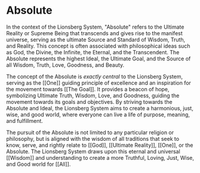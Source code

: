 # Absolute

In the context of the Lionsberg System, "Absolute" refers to the Ultimate Reality or Supreme Being that transcends and gives rise to the manifest universe, serving as the ultimate Source and Standard of Wisdom, Truth, and Reality. This concept is often associated with philosophical ideas such as God, the Divine, the Infinite, the Eternal, and the Transcendent. The Absolute represents the highest Ideal, the Ultimate Goal, and the Source of all Wisdom, Truth, Love, Goodness, and Beauty.

The concept of the Absolute is *exactly central* to the Lionsberg System, serving as the [[One]] guiding principle of excellence and an inspiration for the movement towards [[The Goal]]. It provides a beacon of hope, symbolizing Ultimate Truth, Wisdom, Love, and Goodness, guiding the movement towards its goals and objectives. By striving towards the Absolute and Ideal, the Lionsberg System aims to create a harmonious, just, wise, and good world, where everyone can live a life of purpose, meaning, and fulfillment.

The pursuit of the Absolute is not limited to any particular religion or philosophy, but is aligned with the wisdom of all traditions that seek to know, serve, and rightly relate to [[God]], [[Ultimate Reality]], [[One]], or the Absolute. The Lionsberg System draws upon this eternal and universal [[Wisdom]] and understanding to create a more Truthful, Loving, Just, Wise, and Good world for [[All]].
